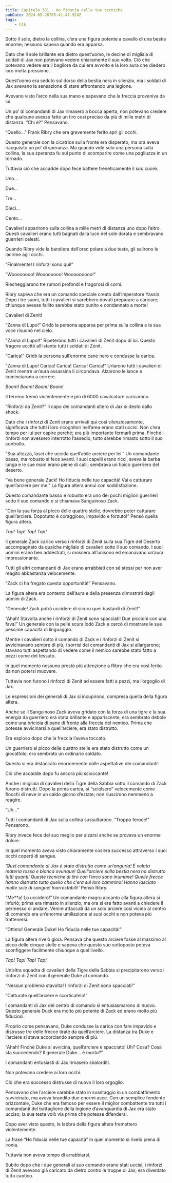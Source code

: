 ```yaml
---
title: Capitolo 381 - Ho fiducia nelle tue tecniche
pubDate: 2024-05-26T05:41:47.924Z
tags:
    - htk
---
```


Sotto il sole, dietro la collina, c’era una figura potente a cavallo di una bestia enorme; nessuno sapeva quando era apparsa.

Dato che il sole brillante era dietro quest’uomo, le decine di migliaia di soldati di Jax non potevano vedere chiaramente il suo volto. Ciò che potevano vedere era il bagliore da cui era avvolto e la loro aura che diedero loro molta pressione.

Quest’uomo era seduto sul dorso della bestia nera in silenzio, ma i soldati di Jax avevano la sensazione di stare affrontando una legione.

Avevano visto l’arco nella sua mano e sapevano che la freccia proveniva da lui.

Un po’ di comandanti di Jax rimasero a bocca aperta, non potevano credere che qualcuno avesse fatto un tiro così preciso da più di mille metri di distanza. “Chi è?” Pensavano.

“Quello…” Frank Ribry che era gravemente ferito aprì gli occhi.

Questo generale con la cicatrice sulla fronte era disperato, ma ora aveva riacquisito un po’ di speranza. Ma quando vide solo una persona sulla collina, la sua speranza fu sul punto di scomparire come una pagliuzza in un tornado.

Tuttavia ciò che accadde dopo fece battere freneticamente il suo cuore.

Uno…

Due…

Tre…

Dieci…

Cento…

Cavalieri apparirono sulla collina a mille metri di distanza uno dopo l’altro. Questi cavalieri erano tutti bagnati dalla luce del sole dorata e sembravano guerrieri celesti.

Quando Ribry vide la bandiera dell’orso polare a due teste, gli salirono le lacrime agli occhi.

“Finalmente! I rinforzi sono qui!”

“Woooooooo! Woooooooo! Wooooooooo!”

Riecheggiarono tre rumori profondi e fragorosi di corni.

Ribry sapeva che era un comando speciale creato dall’imperatore Yassin. Dopo i tre suoni, tutti i cavalieri si sarebbero dovuti preparare a caricare; chiunque avesse fallito sarebbe stato punito e condannato a morte!

Cavalieri di Zenit!

“Zanna di Lupo!” Gridò la persona apparsa per prima sulla collina e la sua voce risuonò nel cielo.

“Zanna di Lupo!!” Ripeterono tutti i cavalieri di Zenit dopo di lui. Questo fragore eccitò all’istante tutti i soldati di Zenit.

“Carica!” Gridò la persona sull’enorme cane nero e condusse la carica.

“Zanna di Lupo! Carica! Carica! Carica! Carica!” Urlarono tutti i cavalieri di Zenit mentre un’aura assassina li circondava. Alzarono le lance e cominciarono a correre.

<em>Boom! Boom! Boom! Boom!</em>

Il terreno tremò violentemente e più di 6000 cavalcature caricarono.

“Rinforzi da Zenit?” Il capo dei comandanti altero di Jax si destò dallo shock.

Dato che i rinforzi di Zenit erano arrivati qui così silenziosamente, significava che tutti i loro ricognitori nell’area erano stati uccisi. Non c’era tempo per lui per capire perché; era più importante fermarli prima. Finché i rinforzi non avessero interrotto l’assedio, tutto sarebbe rimasto sotto il suo controllo.

“Sua altezza, lasci che uccida quell’abile arciere per lei.” Un comandante basso, ma robusto si fece avanti. I suoi capelli erano ricci, aveva la barba lunga e le sue mani erano piene di calli; sembrava un tipico guerriero del deserto.

“Va bene generale Zack! Ho fiducia nelle tue capacità! Vai a catturare quell’arciere per me.” La figura altera annuì con soddisfazione.

Questo comandante basso e robusto era uno dei pochi migliori guerrieri sotto il suo comando e si chiamava Sanguinoso Zack.

“Con la sua forza al picco delle quattro stelle, dovrebbe poter catturare quell’arciere. Dopotutto è coraggioso, impavido e forzuto!” Pensò quella figura altera.

<em>Tap! Tap! Tap! Tap!</em>

Il generale Zack caricò verso i rinforzi di Zenit sulla sua Tigre del Deserto accompagnato da qualche migliaio di cavalieri sotto il suo comando. I suoi uomini erano ben addestrati, si mossero all’unisono ed emanavano un’aura impressionante.

Tutti gli altri comandanti di Jax erano arrabbiati con sé stessi per non aver reagito abbastanza velocemente.

“Zack ci ha fregato questa opportunità!” Pensavano.

La figura altera era contento dell’aura e della presenza dimostrati dagli uomini di Zack.

“Generale! Zack potrà uccidere di sicuro quei bastardi di Zenit!”

“Ahah! Stavolta anche i rinforzi di Zenit sono spacciati! Due piccioni con una fava!” Un generale con la pelle scura lodò Zack e cercò di mostrare le sue pessime capacità di linguaggio.

Mentre i cavalieri sotto il comando di Zack e i rinforzi di Zenit si avvicinavano sempre di più, i sorrisi dei comandanti di Jax si allargarono; stavano tutti aspettando di vedere come il nemico sarebbe stato fatto a pezzi come del tessuto.

In quel momento nessuno prestò più attenzione a Ribry che era così ferito da non potersi muovere.

Tuttavia non furono i rinforzi di Zenit ad essere fatti a pezzi, ma l’orgoglio di Jax.

Le espressioni dei generali di Jax si incupirono, compresa quella della figura altera.

Anche se il Sanguinoso Zack aveva gridato con la forza di una tigre e la sua energia da guerriero era stata brillante e appariscente, era sembrato debole come una briciola di pane di fronte alla freccia del nemico. Prima che potesse avvicinarsi a quell’arciere, era stato distrutto.

Era esploso dopo che la freccia l’aveva toccato.

Un guerriero al picco delle quattro stelle era stato distrutto come un giocattolo; era sembrato un ordinario soldato.

Questo si era distaccato enormemente dalle aspettative dei comandanti!

Ciò che accadde dopo fu ancora più scioccante!

Anche i migliaia di cavalieri della Tigre della Sabbia sotto il comando di Zack furono distrutti. Dopo la prima carica, si “sciolsero” velocemente come fiocchi di neve in un caldo giorno d’estate; non riuscirono nemmeno a reagire.

“Uh…”


Tutti i comandanti di Jax sulla collina sussultarono. “Troppo feroce!” Pensarono.

Ribry invece fece del suo meglio per alzarsi anche se provava un enorme dolore.

In quel momento aveva visto chiaramente cos’era successo attraverso i suoi occhi coperti di sangue.

<em>’Quel comandante di Jax è stato distrutto come un’anguria! È volata materia rossa e bianca ovunque! Quell’arciere sulla bestia nera ha distrutto tutti quanti! Queste tecniche di tiro con l’arco sono inumane! Quelle frecce hanno distrutto tutto quello che c’era sul loro cammino! Hanno lasciato molte scie di sangue! Inarrestabili!’</em> Pensò Ribry.

“Me**a! Lo ucciderò!” Un comandante magro accanto alla figura altera si infuriò; prima era rimasto in silenzio, ma ora si era fatto avanti a chiedere il permesso di andare. Venire attaccati da un solo arciere così vicino al centro di comando era un’enorme umiliazione ai suoi occhi e non poteva più trattenersi.

“Ottimo! Generale Duke! Ho fiducia nelle tue capacità!”

La figura altera rivelò gioia. Pensava che questo arciere fosse al massimo al picco delle cinque stelle e sapeva che questo suo sottoposto poteva sconfiggere facilmente chiunque a quel livello.

<em>Tap! Tap! Tap! Tap!</em>

Un’altra squadra di cavalieri della Tigre della Sabbia si precipitarono verso i rinforzi di Zenit con il generale Duke al comando.

“Nessun problema stavolta! I rinforzi di Zenit sono spacciati!”

“Catturate quell’arciere e scorticatelo!”

I comandanti di Jax del centro di comando si entusiasmarono di nuovo. Questo generale Duck era molto più potente di Zack ed erano molto più fiduciosi.

Proprio come pensavano, Duke condusse la carica con fare impavido e distrusse tre delle frecce tirate da quell’arciere. La distanza tra Duke e l’arciere si stava accorciando sempre di più.

“Ahah! Finché Duke si avvicina, quell’arciere è spacciato! Uh? Cosa? Cosa sta succedendo? Il generale Duke… è morto?”

I comandanti entusiasti di Jax rimasero sbalorditi.

Non potevano credere ai loro occhi.

Ciò che era successo distrusse di nuovo il loro orgoglio.

Pensavano che l’arciere sarebbe stato in svantaggio in un combattimento ravvicinato, ma aveva brandito due enormi asce. Con un semplice fendente orizzontale, Duke che era famoso per essere il miglior combattente tra tutti i comandanti del battaglione della legione d’avanguardia di Jax era stato ucciso; la sua testa volò via prima che potesse difendersi.

Dopo aver visto questo, le labbra della figura altera fremettero violentemente.

La frase “Ho fiducia nelle tue capacità” in quel momento si rivelò piena di ironia.

Tuttavia non aveva tempo di arrabbiarsi.

Subito dopo che i due generali al suo comando erano stati uccisi, i rinforzi di Zenit avevano già caricato da dietro contro le truppe di Jax; era diventato tutto caotico.




